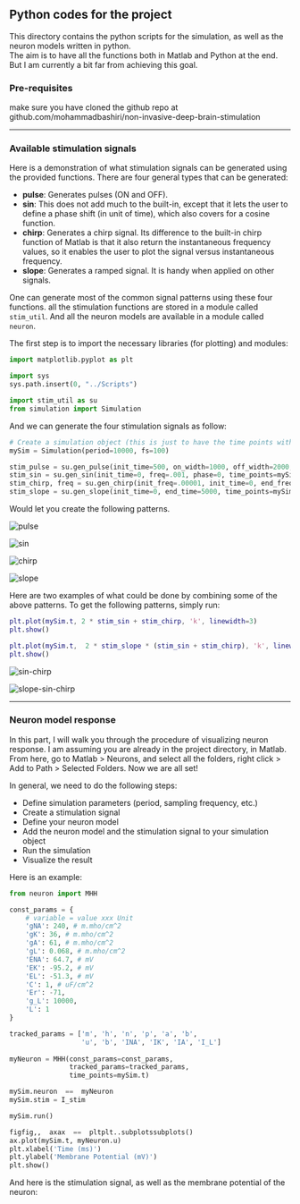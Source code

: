 ## Python codes for the project

This directory contains the python scripts for the simulation, as well as the neuron models written in python. <br>
The aim is to have all the functions both in Matlab and Python at the end. But I am currently a bit far from achieving this goal.

### Pre-requisites

make sure you have cloned the github repo at github.com/mohammadbashiri/non-invasive-deep-brain-stimulation

---

### Available stimulation signals

Here is a demonstration of what stimulation signals can be generated using the provided functions.
There are four general types that can be generated:
* **pulse**: Generates pulses (ON and OFF).
* **sin**: This does not add much to the built-in, except that it lets the user to define a phase 
shift (in unit of time), which also covers for a cosine function.
* **chirp**: Generates a chirp signal. Its difference to the built-in chirp function of Matlab is 
that it also return the instantaneous frequency values, so it enables the user to plot the signal 
versus instantaneous frequency.
* **slope**: Generates a ramped signal. It is handy when applied on other signals.

One can generate most of the common signal patterns using these four functions. 
all the stimulation functions are stored in a module called `stim_util`. And all the neuron models 
are available in a module called `neuron`.

The first step is to import the necessary libraries (for plotting) and modules:

```python
import matplotlib.pyplot as plt

import sys
sys.path.insert(0, "../Scripts")

import stim_util as su
from simulation import Simulation
```

And we can generate the four stimulation signals as follow:

```python
# Create a simulation object (this is just to have the time points without having to import numpy)
mySim = Simulation(period=10000, fs=100)

stim_pulse = su.gen_pulse(init_time=500, on_width=1000, off_width=2000, time_points=mySim.t)
stim_sin = su.gen_sin(init_time=0, freq=.001, phase=0, time_points=mySim.t)
stim_chirp, freq = su.gen_chirp(init_freq=.00001, init_time=0, end_freq=.01, end_time=mySim.t[-1], time_points=mySim.t)
stim_slope = su.gen_slope(init_time=0, end_time=5000, time_points=mySim.t)
```

Would let you create the following patterns.

![pulse](https://github.com/mohammadbashiri/non-invasive-deep-brain-stimulation/blob/master/Figures/pulse.png)

![sin](https://github.com/mohammadbashiri/non-invasive-deep-brain-stimulation/blob/master/Figures/sin.png)

![chirp](https://github.com/mohammadbashiri/non-invasive-deep-brain-stimulation/blob/master/Figures/chirp.png)

![slope](https://github.com/mohammadbashiri/non-invasive-deep-brain-stimulation/blob/master/Figures/slope.png)

Here are two examples of what could be done by combining some of the above patterns.
To get the following patterns, simply run:

```matlab
plt.plot(mySim.t, 2 * stim_sin + stim_chirp, 'k', linewidth=3)
plt.show()

plt.plot(mySim.t,  2 * stim_slope * (stim_sin + stim_chirp), 'k', linewidth=3)
plt.show()
```

![sin-chirp](https://github.com/mohammadbashiri/non-invasive-deep-brain-stimulation/blob/master/Figures/sin-chirp.png)

![slope-sin-chirp](https://github.com/mohammadbashiri/non-invasive-deep-brain-stimulation/blob/master/Figures/slope-sin-chirp.png)

---

### Neuron model response

In this part, I will walk you through the procedure of  visualizing neuron response. I am assuming 
you are already in the project directory, in Matlab. From here, go to Matlab > Neurons, and select 
all the folders, right click > Add to Path > Selected Folders. Now we are all set!

In general, we need to do the following steps:
* Define simulation parameters (period, sampling frequency, etc.)
* Create a stimulation signal
* Define your neuron model
* Add the neuron model and the stimulation signal to your simulation object
* Run the simulation
* Visualize the result

Here is an example:

```python
from neuron import MHH

const_params = {
    # variable = value xxx Unit
    'gNA': 240, # m.mho/cm^2
    'gK': 36, # m.mho/cm^2
    'gA': 61, # m.mho/cm^2
    'gL': 0.068, # m.mho/cm^2
    'ENA': 64.7, # mV
    'EK': -95.2, # mV
    'EL': -51.3, # mV
    'C': 1, # uF/cm^2
    'Er': -71,
    'g_L': 10000,
    'L': 1
}

tracked_params = ['m', 'h', 'n', 'p', 'a', 'b', 
                  'u', 'b', 'INA', 'IK', 'IA', 'I_L']
                  
myNeuron = MHH(const_params=const_params,
               tracked_params=tracked_params,
               time_points=mySim.t)

mySim.neuron  ==  myNeuron
mySim.stim = I_stim

mySim.run()

figfig,,  axax  ==  pltplt..subplotssubplots()
ax.plot(mySim.t, myNeuron.u)
plt.xlabel('Time (ms)')
plt.ylabel('Membrane Potential (mV)')
plt.show()
```

And here is the stimulation signal, as well as the membrane potential of the neuron: